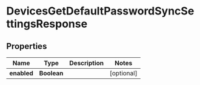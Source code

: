 

# DevicesGetDefaultPasswordSyncSettingsResponse


## Properties

| Name | Type | Description | Notes |
|------------ | ------------- | ------------- | -------------|
|**enabled** | **Boolean** |  |  [optional] |



